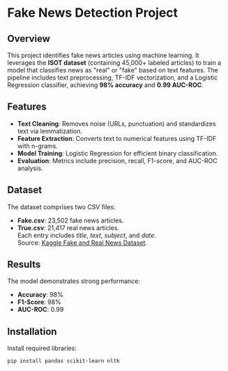 # Fake News Detection Project

## Overview  
This project identifies fake news articles using machine learning. It leverages the **ISOT dataset** (containing 45,000+ labeled articles) to train a model that classifies news as "real" or "fake" based on text features. The pipeline includes text preprocessing, TF-IDF vectorization, and a Logistic Regression classifier, achieving **98% accuracy** and **0.99 AUC-ROC**.

## Features  
- **Text Cleaning**: Removes noise (URLs, punctuation) and standardizes text via lemmatization.  
- **Feature Extraction**: Converts text to numerical features using TF-IDF with n-grams.  
- **Model Training**: Logistic Regression for efficient binary classification.  
- **Evaluation**: Metrics include precision, recall, F1-score, and AUC-ROC analysis.  

## Dataset  
The dataset comprises two CSV files:  
- **Fake.csv**: 23,502 fake news articles.  
- **True.csv**: 21,417 real news articles.  
Each entry includes *title*, *text*, *subject*, and *date*.  
Source: [Kaggle Fake and Real News Dataset](https://www.kaggle.com/datasets/clmentbisaillon/fake-and-real-news-dataset).  

## Results  
The model demonstrates strong performance:  
- **Accuracy**: 98%  
- **F1-Score**: 98%  
- **AUC-ROC**: 0.99  

## Installation  
Install required libraries:  
```bash
pip install pandas scikit-learn nltk
